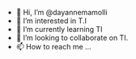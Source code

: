 - 👋 Hi, I’m @dayannemamolli
- 👀 I’m interested in T.I
- 🌱 I’m currently learning TI
- 💞️ I’m looking to collaborate on TI.
- 📫 How to reach me ...

<!---
dayannemamolli/dayannemamolli is a ✨ special ✨ repository because its `README.md` (this file) appears on your GitHub profile. 
You can click the Preview link to take a look at your changes.
--->
